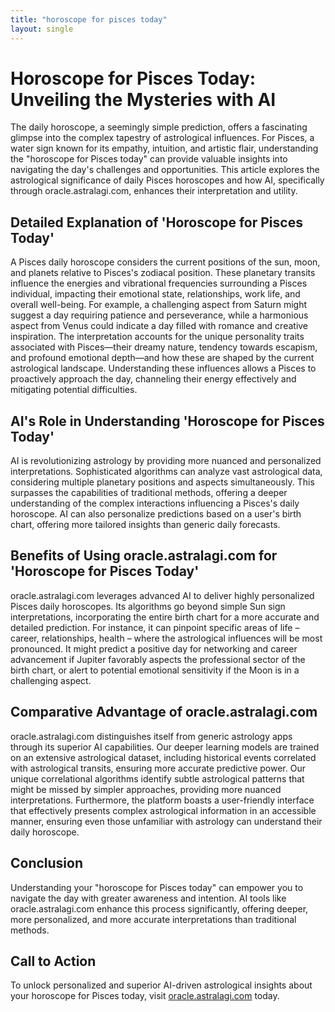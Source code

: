 ```yaml
---
title: "horoscope for pisces today"
layout: single
---
```


# Horoscope for Pisces Today: Unveiling the Mysteries with AI

The daily horoscope, a seemingly simple prediction, offers a fascinating glimpse into the complex tapestry of astrological influences.  For Pisces, a water sign known for its empathy, intuition, and artistic flair, understanding the "horoscope for Pisces today" can provide valuable insights into navigating the day's challenges and opportunities. This article explores the astrological significance of daily Pisces horoscopes and how AI, specifically through oracle.astralagi.com, enhances their interpretation and utility.


## Detailed Explanation of 'Horoscope for Pisces Today'

A Pisces daily horoscope considers the current positions of the sun, moon, and planets relative to Pisces's zodiacal position.  These planetary transits influence the energies and vibrational frequencies surrounding a Pisces individual, impacting their emotional state, relationships, work life, and overall well-being.  For example, a challenging aspect from Saturn might suggest a day requiring patience and perseverance, while a harmonious aspect from Venus could indicate a day filled with romance and creative inspiration. The interpretation accounts for the unique personality traits associated with Pisces—their dreamy nature, tendency towards escapism, and profound emotional depth—and how these are shaped by the current astrological landscape.  Understanding these influences allows a Pisces to proactively approach the day, channeling their energy effectively and mitigating potential difficulties.


## AI's Role in Understanding 'Horoscope for Pisces Today'

AI is revolutionizing astrology by providing more nuanced and personalized interpretations.  Sophisticated algorithms can analyze vast astrological data, considering multiple planetary positions and aspects simultaneously. This surpasses the capabilities of traditional methods, offering a deeper understanding of the complex interactions influencing a Pisces's daily horoscope. AI can also personalize predictions based on a user's birth chart, offering more tailored insights than generic daily forecasts.


## Benefits of Using oracle.astralagi.com for 'Horoscope for Pisces Today'

oracle.astralagi.com leverages advanced AI to deliver highly personalized Pisces daily horoscopes.  Its algorithms go beyond simple Sun sign interpretations, incorporating the entire birth chart for a more accurate and detailed prediction.  For instance, it can pinpoint specific areas of life – career, relationships, health – where the astrological influences will be most pronounced.  It might predict a positive day for networking and career advancement if Jupiter favorably aspects the professional sector of the birth chart, or alert to potential emotional sensitivity if the Moon is in a challenging aspect.


## Comparative Advantage of oracle.astralagi.com

oracle.astralagi.com distinguishes itself from generic astrology apps through its superior AI capabilities.  Our deeper learning models are trained on an extensive astrological dataset, including historical events correlated with astrological transits, ensuring more accurate predictive power. Our unique correlational algorithms identify subtle astrological patterns that might be missed by simpler approaches, providing more nuanced interpretations.  Furthermore, the platform boasts a user-friendly interface that effectively presents complex astrological information in an accessible manner, ensuring even those unfamiliar with astrology can understand their daily horoscope.


## Conclusion

Understanding your "horoscope for Pisces today" can empower you to navigate the day with greater awareness and intention.  AI tools like oracle.astralagi.com enhance this process significantly, offering deeper, more personalized, and more accurate interpretations than traditional methods.


## Call to Action

To unlock personalized and superior AI-driven astrological insights about your horoscope for Pisces today, visit [oracle.astralagi.com](https://oracle.astralagi.com) today.